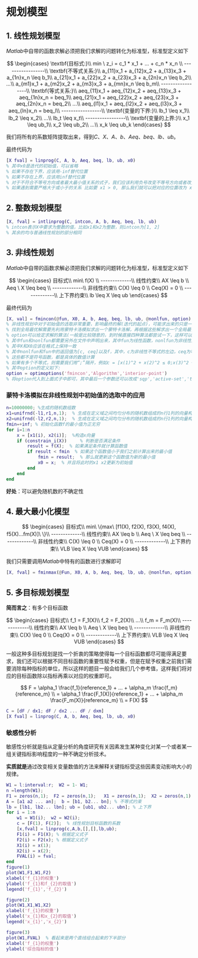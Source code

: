 # 规划模型

## 1. 线性规划模型

$Matlab$中自带的函数求解必须把我们求解的问题转化为标准型，标准型定义如下

$$
\begin{cases}
\textbf{目标式:}\\
min \ z_i = c_1 * x_1 + ... + c_n * x_n \\
-----------------\\
\textbf{不等式关系:}\\
a_{11}x_1 + a_{12}x_2 + a_{13}x_3 + a_{1n}x_n \leq b_1\\
a_{21}x_1 + a_{22}x_2 + a_{23}x_3 + a_{2n}x_n \leq b_2\\
...\\
a_{m1}x_1 + a_{m2}x_2 + a_{m3}x_3 + a_{mn}x_n \leq b_m\\
-----------------\\
\textbf{等式关系:}\\
aeq_{11}x_1 + aeq_{12}x_2 + aeq_{13}x_3 + aeq_{1n}x_n = beq_1\\
aeq_{21}x_1 + aeq_{22}x_2 + aeq_{23}x_3 + aeq_{2n}x_n = beq_2\\
...\\
aeq_{l1}x_1 + aeq_{l2}x_2 + aeq_{l3}x_3 + aeq_{ln}x_n = beq_l\\
-----------------\\
\textbf{变量的下界:}\\
lb_1 \leq x_1\\
lb_2 \leq x_2\\
...\\
lb_t \leq x_t\\
-----------------\\
\textbf{变量的上界:}\\
x_1 \leq ub_1\\
x_2 \leq ub_2\\
...\\
x_k \leq ub_k
\end{cases}
$$

我们将所有的系数矩阵提取出来，得到$C$、$X$、$A$、$b$、$Aeq$、$beq$、$lb$、$ub$。

最终代码为

```matlab
[X fval] = linprog(C, A, b, Aeq, beq, lb, ub, x0)
% 其中x0是迭代的初始值，可以省略
% 如果不存在下界，应该用-inf替代位置
% 如果不存在上界，应该用inf替代位置
% 对于不符合不等号方向或者最大最小值关系的式子，我们应该利用负号改变不等号方向或者改变目标式的所求极值
% 如果遇到需要严格大于或小于的关系 比如要 x1 > 0, 那么我们就可以把对应的位置改为 x1 ≥ eps(1e-8)
```

## 2. 整数规划模型

```matlab
[X, fval] = intlinprog(C, intcon, A, b, Aeq, beq, lb, ub)
% intcon表示X中要求为整数的值，比如x1和x2为整数，则intcon为[1, 2]
% 其余的均与普通线性规划的部分相同
```

## 3. 非线性规划

$Matlab$中自带的函数求解必须把我们求解的问题转化为标准型，标准型定义如下

$$
\begin{cases}
目标式\\
min\ f(X) \\
-------------\\
线性约束\\
AX \leq b \\
Aeq \ X \leq beq \\
-------------\\
非线性约束\\
C(X) \leq 0 \\
Ceq(X) = 0 \\
-------------\\
上下界约束\\
lb \leq X \leq ub
\end{cases}
$$

最终代码为

```matlab
[X, val] = fmincon(@fun, X0, A, b, Aeq, beq, lb, ub, @nonlfun, option)
% 非线性规划中对于初始值的选取非常重要，影响最终的解(迭代的起点)，可能求出来的只是一个局部最优解
% 找到全局最优解需要先利用蒙特卡洛模拟求出一个蒙特卡洛解，再根据这些解求出一个全局最优解
% option可以给定求解的算法(一般是比较随意的，到时候直接四种算法都尝试一下，这样可以稳一些)
% 其中fun和nonlfun都需要另外在文件中声明出来，其中fun为线性函数，nonlfun为非线性函数
% 其中X和X0应该在格式上保持一致
% 其中nonlfun和fun中的返回值为[c, ceq]以及f，其中，c为非线性不等式的左边，ceq为等式的左边，f为最终求解的式子
% 这些都不是符号函数，都是具体的数值计算
% 如果有多个不等式，则需要我们用“;”隔开，例如c = [x(1)^2 + x(2)^2 ≤ 0;x(3)^2 + x(4)^2 ≤ 0;....]
% 其中option的定义如下:
option = optimoptions('fmincon','Algorithm','interior-point')
% 将option代入到上面式子中即可，其中最后一个参数还可以改成'sqp','active-set','trust-region-reflective'
```

### 蒙特卡洛模拟在非线性规划中初始值的选取中的应用

```matlab
n=10000000; %生成的随机数组数
x1=unifrnd(-l1,r1,n,1);  % 生成在定义域之间均匀分布的随机数组成的n行1列的向量构成x1
x2=unifrnd(-l2,r2,n,1);  % 生成在定义域之间均匀分布的随机数组成的n行1列的向量构成x2，由约束而求得
fmin=+inf; % 初始化函数f的最小值为正无穷
for i=1:n
    x = [x1(i), x2(i)];  %构造x向量
    if (constrain_i(X))     % 判断是否满足条件
        result = f(X);  % 如果满足条件就计算函数值
        if result < fmin  % 如果这个函数值小于我们之前计算出来的最小值
            fmin = result;  % 那么就更新这个函数值为新的最小值
            x0 = x;  % 并且将此时的x1 x2更新为初始值
        end
    end
end
```

**好处**：可以避免随机数的不确定性

## 4. 最大最小化模型

$$
\begin{cases}
目标式\\
min\ \{max\ [f1(X), f2(X), f3(X), f4(X), f5(X)...fm(X)]\ \}\\
-------------\\
线性约束\\
AX \leq b \\
Aeq \ X \leq beq \\
-------------\\
非线性约束\\
C(X) \leq 0 \\
Ceq(X) = 0 \\
-------------\\
上下界约束\\
VLB \leq X \leq VUB
\end{cases}
$$

我们只需要调用$Matlab$中特有的函数进行求解即可

```matlab
[X, fval] = fminmax(@Fun, X0, A, b, Aeq, beq, lb, ub, @nonlfun, option)
```

## 5. 多目标规划模型

**简而言之**：有多个目标函数

$$
\begin{cases}
目标式\\
f_1 = F_1(X)\\
f_2 = F_2(X)\\
...\\
f_m = F_m(X)\\
-------------\\
线性约束\\
AX \leq b \\
Aeq \ X \leq beq \\
-------------\\
非线性约束\\
C(X) \leq 0 \\
Ceq(X) = 0 \\
-------------\\
上下界约束\\
VLB \leq X \leq VUB
\end{cases}
$$

一般这种多目标规划是找一个折衷的策略使得每一个目标函数都尽可能得满足要求，我们还可以根据不同目标函数的重要性赋予权重，但是在赋予权重之前我们需要消除每种指标的单位，所以这样的题目一般会给我们几个参考值，这样我们将对应的目标函数除以指标再乘以对应的权重即可。

$$
F = \alpha_1 \frac{f_1}{reference_1} + ... + \alpha_m \frac{f_m}{reference_m} \\
= \alpha_1 \frac{F_1(X)}{reference_1} + ... + \alpha_m \frac{F_m(X)}{reference_m} \\
= F(X)
$$

```matlab
C = [dF / dx1; dF / dx2 ... dF / dxm]
[X fval] = linprog(C, A, b, Aeq, beq, lb, ub, x0)
```

### 敏感性分析

敏感性分析就是指从定量分析的角度研究有关因素发生某种变化对某一个或者某一组关键指标影响程度的一种不确定分析技术。

**实质就是**通过改变相关变量数值的方法来解释关键指标受这些因素变动影响大小的规律。

```matlab
W1 = l:interval:r;  W2 = 1- W1;  
n =length(W1);
F1 = zeros(n,1);  F2 = zeros(n,1);   X1 = zeros(n,1);  X2 = zeros(n,1);   FVAL = zeros(n,1);
A = [a1 a2 ... an];  b = [b1, b2... bn]; % 不等式约束
lb = [lb1, lb2... lbn]; ub = [ub1, ub2... ubn]; % 上下界
for i = 1:n
    w1 = W1(i);  w2 = W2(i);
    c = [F(1), F(2)];  % 线性规划目标函数的系数
    [x,fval] = linprog(c,A,b,[],[],lb,ub);
    F1(i) = F1(X); % 根据定义式子
    F2(i) = F2(x); % 根据定义式子
    X1(i) = x(1);
    X2(i) = x(2);
    FVAL(i) = fval;
end
figure(1) 
plot(W1,F1,W1,F2)
xlabel('f_{1}的权重') 
ylabel('f_{1}和f_{2}的取值')
legend('f_{1}','f_{2}')

figure(2)
plot(W1,X1,W1,X2)
xlabel('f_{1}的权重') 
ylabel('x_{1}和x_{2}的取值')
legend('x_{1}','x_{2}')

figure(3)
plot(W1,FVAL)  % 看起来是两个直线组合起来的下半部分
xlabel('f_{1}的权重') 
ylabel('综合指标的值')
```


